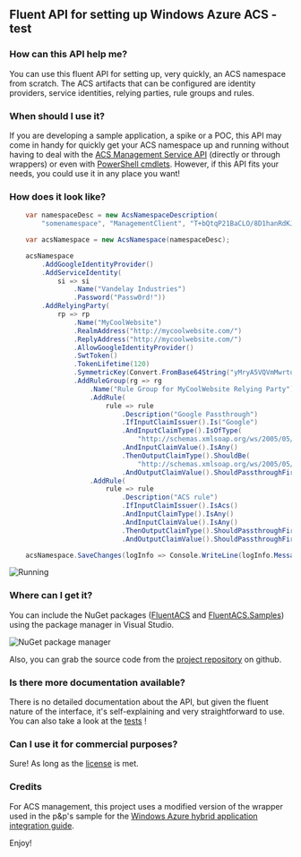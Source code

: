 Fluent API for setting up Windows Azure ACS - test
-------------------------------------------

### How can this API help me?

You can use this fluent API for setting up, very quickly, an ACS namespace from scratch. The ACS artifacts that can be configured are identity providers, service identities, relying parties, rule groups and rules.

### When should I use it?

If you are developing a sample application, a spike or a POC, this API may come in handy for quickly get your ACS namespace up and running without having to deal with the [ACS Management Service API](http://msdn.microsoft.com/en-us/library/windowsazure/hh278947.aspx) (directly or through wrappers) or even with [PowerShell cmdlets](http://wappowershell.codeplex.com/). However, if this API fits your needs, you could use it in any place you want!

### How does it look like?

```c#
	var namespaceDesc = new AcsNamespaceDescription(
		"somenamespace", "ManagementClient", "T+bQtqP21BaCLO/8D1hanRdKJF8ZYEV8t32odxP4pYk=");

	var acsNamespace = new AcsNamespace(namespaceDesc);

	acsNamespace
		.AddGoogleIdentityProvider()
		.AddServiceIdentity(
			si => si
				.Name("Vandelay Industries")
				.Password("Passw0rd!"))
		.AddRelyingParty(
			rp => rp
				.Name("MyCoolWebsite")
				.RealmAddress("http://mycoolwebsite.com/")
				.ReplyAddress("http://mycoolwebsite.com/")
				.AllowGoogleIdentityProvider()
				.SwtToken()
				.TokenLifetime(120)
				.SymmetricKey(Convert.FromBase64String("yMryA5VQVmMwrtuiJBfyjMnAJwoT7//fCuM6NwaHjQ1="))
				.AddRuleGroup(rg => rg
					.Name("Rule Group for MyCoolWebsite Relying Party")
					.AddRule(
						rule => rule
							.Description("Google Passthrough")
							.IfInputClaimIssuer().Is("Google")
							.AndInputClaimType().IsOfType(
								"http://schemas.xmlsoap.org/ws/2005/05/identity/claims/emailaddress")
							.AndInputClaimValue().IsAny()
							.ThenOutputClaimType().ShouldBe(
								"http://schemas.xmlsoap.org/ws/2005/05/identity/claims/name")
							.AndOutputClaimValue().ShouldPassthroughFirstInputClaimValue())
					.AddRule(
						rule => rule
							.Description("ACS rule")
							.IfInputClaimIssuer().IsAcs()
							.AndInputClaimType().IsAny()
							.AndInputClaimValue().IsAny()
							.ThenOutputClaimType().ShouldPassthroughFirstInputClaimType()
							.AndOutputClaimValue().ShouldPassthroughFirstInputClaimValue())));

	acsNamespace.SaveChanges(logInfo => Console.WriteLine(logInfo.Message));
```

![Running](https://github.com/jrowies/FluentACS/raw/master/pics/Running.png)

### Where can I get it?

You can include the NuGet packages ([FluentACS](https://nuget.org/packages/FluentACS) and [FluentACS.Samples](https://nuget.org/packages/FluentACS.Samples)) using the package manager in Visual Studio.

![NuGet package manager](https://github.com/jrowies/FluentACS/raw/master/pics/PackageManager.png)

Also, you can grab the source code from the [project repository](https://github.com/jrowies/FluentACS) on github.

### Is there more documentation available?

There is no detailed documentation about the API, but given the fluent nature of the interface, it's self-explaining and very straightforward to use. You can also take a look at the [tests](https://github.com/jrowies/FluentACS/blob/master/FluentACSTest/IntegrationTests.cs) !

### Can I use it for commercial purposes?

Sure! As long as the [license](https://github.com/jrowies/FluentACS/blob/master/LICENSE) is met.

### Credits

For ACS management, this project uses a modified version of the wrapper used in the p&p's sample for the [Windows Azure hybrid application integration guide](http://wag.codeplex.com/releases/view/74838).

Enjoy!
